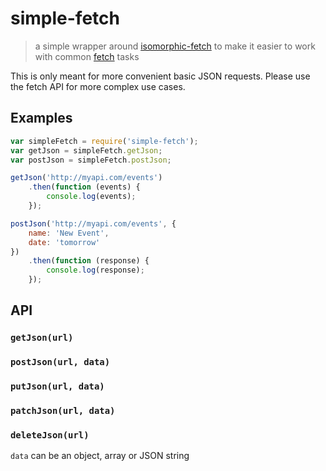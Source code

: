 # simple-fetch
> a simple wrapper around [isomorphic-fetch](matthew-andrews/isomorphic-fetch) to make it easier to work with common [fetch](github/fetch) tasks

This is only meant for more convenient basic JSON requests. Please use the fetch API for more complex use cases.

## Examples

```js
var simpleFetch = require('simple-fetch');
var getJson = simpleFetch.getJson;
var postJson = simpleFetch.postJson;

getJson('http://myapi.com/events')
	.then(function (events) {
		console.log(events);
	});

postJson('http://myapi.com/events', {
	name: 'New Event',
	date: 'tomorrow'
})
	.then(function (response) {
		console.log(response);
	});
```

## API

### `getJson(url)`
### `postJson(url, data)`
### `putJson(url, data)`
### `patchJson(url, data)`
### `deleteJson(url)`

`data` can be an object, array or JSON string
